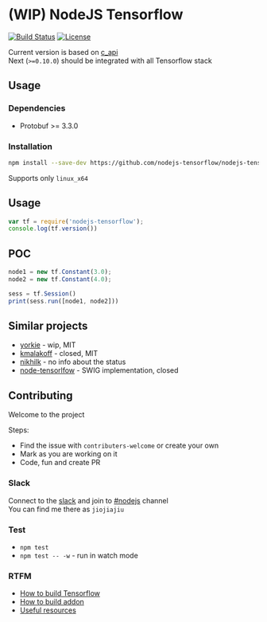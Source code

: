 # (WIP) NodeJS Tensorflow

[![Build Status](https://travis-ci.org/nodejs-tensorflow/nodejs-tensorflow.svg?branch=master)](https://travis-ci.org/nodejs-tensorflow/nodejs-tensorflow)
[![License](https://img.shields.io/badge/License-Apache--2.0-blue.svg)](https://opensource.org/licenses/Apache-2.0)

Current version is based on [c_api](https://github.com/tensorflow/tensorflow/blob/master/tensorflow/c/c_api.h)  
Next (`>=0.10.0`) should be integrated with all Tensorflow stack

## Usage

### Dependencies

* Protobuf >= 3.3.0

### Installation
```sh
npm install --save-dev https://github.com/nodejs-tensorflow/nodejs-tensorflow/releases/download/v0.0.1/nodejs-tensorflow-0.0.1.tgz
```
Supports only `linux_x64`

## Usage

```javascript
var tf = require('nodejs-tensorflow');
console.log(tf.version())
```

## POC

```javascript
node1 = new tf.Constant(3.0);
node2 = new tf.Constant(4.0);

sess = tf.Session()
print(sess.run([node1, node2]))
```

## Similar projects

* [yorkie](https://github.com/yorkie/tensorflow-nodejs) - wip, MIT
* [kmalakoff](https://github.com/kmalakoff/tensorflow-node) - closed, MIT
* [nikhilk](https://github.com/nikhilk/node-tensorflow) - no info about the status
* [node-tensorlfow](https://github.com/node-tensorflow/node-tensorflow) - SWIG implementation, closed

## Contributing

Welcome to the project

Steps:
* Find the issue with `contributers-welcome` or create your own
* Mark as you are working on it
* Code, fun and create PR

### Slack

Connect to the [slack](https://tensor-flow-talk-invite.herokuapp.com/) and join to [#nodejs](https://tensorflowtalk.slack.com/messages/C0E9KBG95/) channel  
You can find me there as `jiojiajiu`

### Test

* `npm test`
* `npm test -- -w` - run in watch mode

### RTFM

* [How to build Tensorflow](./docs/01-building_tensorflow.md)
* [How to build addon](./docs/02-building_addon.md)
* [Useful resources](./docs/03-resources.md)

